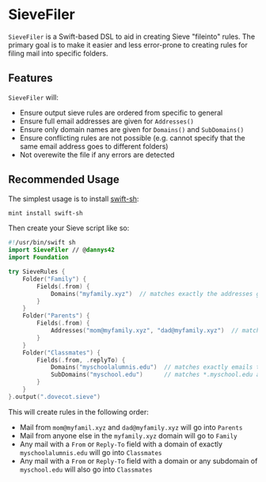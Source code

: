 # SieveFiler
`SieveFiler` is a Swift-based DSL to aid in creating Sieve "fileinto" rules.  The primary goal is to make it easier and less error-prone to creating rules for filing mail into specific folders.

## Features
`SieveFiler` will:

* Ensure output sieve rules are ordered from specific to general
* Ensure full email addresses are given for `Addresses()`
* Ensure only domain names are given for `Domains()` and `SubDomains()`
* Ensure conflicting rules are not possible (e.g. cannot specify that the same email address goes to different folders)
* Not overewite the file if any errors are detected


## Recommended Usage

The simplest usage is to install [swift-sh](https://github.com/mxcl/swift-sh):

```sh
mint install swift-sh
```

Then create your Sieve script like so:

```swift
#!/usr/bin/swift sh
import SieveFiler // @dannys42
import Foundation

try SieveRules {
    Folder("Family") {
        Fields(.from) {
            Domains("myfamily.xyz")  // matches exactly the addresses given
        }
    }
    Folder("Parents") {
        Fields(.from) {
            Addresses("mom@myfamily.xyz", "dad@myfamily.xyz")  // matches exactly the addresses given
        }
    }
    Folder("Classmates") {
        Fields(.from, .replyTo) {
            Domains("myschoolalumnis.edu")  // matches exactly emails that have `myschoolalumnis.edu` after the "@" sign
            SubDomains("myschool.edu")      // matches *.myschool.edu and @myschool.edu
        }
    }
}.output(".dovecot.sieve")

```

This will create rules in the following order:

* Mail from `mom@myfamil.xyz` and `dad@myfamily.xyz` will go into `Parents`
* Mail from anyone else in the `myfamily.xyz` domain will go to `Family`
* Any mail with a `From` or `Reply-To` field with a domain of exactly `myschoolalumnis.edu` will go into `Classmates`
* Any mail with a `From` or `Reply-To` field with a domain or any subdomain of `myschool.edu` will also go into `Classmates`
